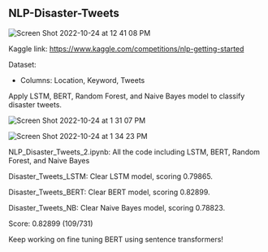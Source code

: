 ## NLP-Disaster-Tweets

![Screen Shot 2022-10-24 at 12 41 08 PM](https://user-images.githubusercontent.com/90480106/197590965-aec1f4e1-a249-44ce-9409-7a4976163910.png)

Kaggle link: https://www.kaggle.com/competitions/nlp-getting-started

Dataset:

  * Columns: Location, Keyword, Tweets

Apply LSTM, BERT, Random Forest, and Naive Bayes model to classify disaster tweets.

![Screen Shot 2022-10-24 at 1 31 07 PM](https://user-images.githubusercontent.com/90480106/197599372-3ae8175e-88cc-4ff3-9041-99c30b93b224.png)

![Screen Shot 2022-10-24 at 1 34 23 PM](https://user-images.githubusercontent.com/90480106/197599924-d69e0ab2-03f7-4b2e-83a9-a4f0abe2f74a.png)

NLP_Disaster_Tweets_2.ipynb: All the code including LSTM, BERT, Random Forest, and Naive Bayes

Disaster_Tweets_LSTM: Clear LSTM model, scoring 0.79865.

Disaster_Tweets_BERT: Clear BERT model, scoring 0.82899.

Disaster_Tweets_NB: Clear Naive Bayes model, scoring 0.78823.

Score: 0.82899 (109/731)

Keep working on fine tuning BERT using sentence transformers!
